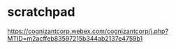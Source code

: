 # scratchpad


https://cognizantcorp.webex.com/cognizantcorp/j.php?MTID=m2acffeb83597215b344ab2137e4759b1 
